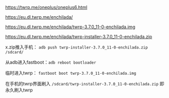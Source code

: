 https://twrp.me/oneplus/oneplus6.html


https://eu.dl.twrp.me/enchilada/


https://eu.dl.twrp.me/enchilada/twrp-3.7.0_11-0-enchilada.img

https://eu.dl.twrp.me/enchilada/twrp-installer-3.7.0_11-0-enchilada.zip


x.zip推入手机： `adb push twrp-installer-3.7.0_11-0-enchilada.zip /sdcard/`


从adb进入fastboot：`adb reboot bootloader`


临时进入twrp： `fastboot boot twrp-3.7.0_11-0-enchilada.img`

在手机的twrp界面刷入 `/sdcard/twrp-installer-3.7.0_11-0-enchilada.zip` 即永久刷入twrp

